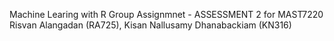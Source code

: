 Machine Learing with R
Group Assignmnet - ASSESSMENT 2 for MAST7220
Risvan Alangadan (RA725), Kisan Nallusamy Dhanabackiam (KN316)
